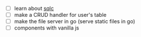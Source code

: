 - [ ] learn about [sqlc](https://www.youtube.com/watch?v=VX6KzpjaPp8)
- [ ] make a CRUD handler for user's table
- [ ] make the file server in go (serve static files in go)
- [ ] components with vanilla js
